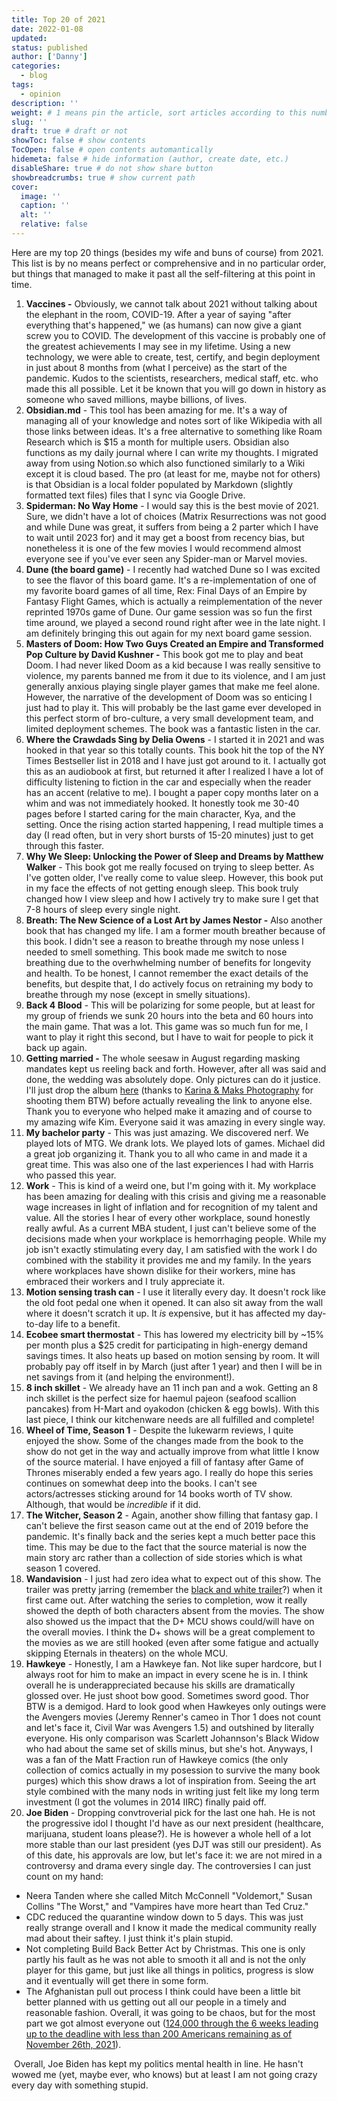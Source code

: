 ```yaml
---
title: Top 20 of 2021
date: 2022-01-08
updated:
status: published
author: ['Danny']
categories:
  - blog
tags:
  - opinion
description: ''
weight: # 1 means pin the article, sort articles according to this number
slug: ''
draft: true # draft or not
showToc: false # show contents
TocOpen: false # open contents automantically
hidemeta: false # hide information (author, create date, etc.)
disableShare: true # do not show share button
showbreadcrumbs: true # show current path
cover:
  image: ''
  caption: ''
  alt: ''
  relative: false
---
```


Here are my top 20 things (besides my wife and buns of course) from 2021. This
list is by no means perfect or comprehensive and in no particular order, but
things that managed to make it past all the self-filtering at this point in
time.

1. **Vaccines -** Obviously, we cannot talk about 2021 without talking about the
   elephant in the room, COVID-19. After a year of saying "after everything
   that's happened," we (as humans) can now give a giant screw you to COVID. The
   development of this vaccine is probably one of the greatest achievements I
   may see in my lifetime. Using a new technology, we were able to create, test,
   certify, and begin deployment in just about 8 months from (what I perceive)
   as the start of the pandemic. Kudos to the scientists, researchers, medical
   staff, etc. who made this all possible. Let it be known that you will go down
   in history as someone who saved millions, maybe billions, of lives.
2. **Obsidian.md** - This tool has been amazing for me. It's a way of managing
   all of your knowledge and notes sort of like Wikipedia with all those links
   between ideas. It's a free alternative to something like Roam Research which
   is $15 a month for multiple users. Obsidian also functions as my daily
   journal where I can write my thoughts. I migrated away from using Notion.so
   which also functioned similarly to a Wiki except it is cloud based. The pro
   (at least for me, maybe not for others) is that Obsidian is a local folder
   populated by Markdown (slightly formatted text files) files that I sync via
   Google Drive.
3. **Spiderman: No Way Home** - I would say this is the best movie of 2021.
   Sure, we didn't have a lot of choices (Matrix Resurrections was not good and
   while Dune was great, it suffers from being a 2 parter which I have to wait
   until 2023 for) and it may get a boost from recency bias, but nonetheless it
   is one of the few movies I would recommend almost everyone see if you've ever
   seen any Spider-man or Marvel movies.
4. **Dune (the board game)** - I recently had watched Dune so I was excited to
   see the flavor of this board game. It's a re-implementation of one of my
   favorite board games of all time, Rex: Final Days of an Empire by Fantasy
   Flight Games, which is actually a reimplementation of the never reprinted
   1970s game of Dune. Our game session was so fun the first time around, we
   played a second round right after wee in the late night. I am definitely
   bringing this out again for my next board game session.
5. **Masters of Doom: How Two Guys Created an Empire and Transformed Pop Culture
   by David Kushner -** This book got me to play and beat Doom. I had never
   liked Doom as a kid because I was really sensitive to violence, my parents
   banned me from it due to its violence, and I am just generally anxious
   playing single player games that make me feel alone. However, the narrative
   of the development of Doom was so enticing I just had to play it. This will
   probably be the last game ever developed in this perfect storm of
   bro-culture, a very small development team, and limited deployment schemes.
   The book was a fantastic listen in the car.
6. **Where the Crawdads Sing by Delia Owens** - I started it in 2021 and was
   hooked in that year so this totally counts. This book hit the top of the NY
   Times Bestseller list in 2018 and I have just got around to it. I actually
   got this as an audiobook at first, but returned it after I realized I have a
   lot of difficulty listening to fiction in the car and especially when the
   reader has an accent (relative to me). I bought a paper copy months later on
   a whim and was not immediately hooked. It honestly took me 30-40 pages before
   I started caring for the main character, Kya, and the setting. Once the
   rising action started happening, I read multiple times a day (I read often,
   but in very short bursts of 15-20 minutes) just to get through this faster.
7. **Why We Sleep: Unlocking the Power of Sleep and Dreams by Matthew Walker** -
   This book got me really focused on trying to sleep better. As I've gotten
   older, I've really come to value sleep. However, this book put in my face the
   effects of not getting enough sleep. This book truly changed how I view sleep
   and how I actively try to make sure I get that 7-8 hours of sleep every
   single night.
8. **Breath: The New Science of a Lost Art by James Nestor -** Also another book
   that has changed my life. I am a former mouth breather because of this book.
   I didn't see a reason to breathe through my nose unless I needed to smell
   something. This book made me switch to nose breathing due to the
   overhwhelming number of benefits for longevity and health. To be honest, I
   cannot remember the exact details of the benefits, but despite that, I do
   actively focus on retraining my body to breathe through my nose (except in
   smelly situations).
9. **Back 4 Blood** - This will be polarizing for some people, but at least for
   my group of friends we sunk 20 hours into the beta and 60 hours into the main
   game. That was a lot. This game was so much fun for me, I want to play it
   right this second, but I have to wait for people to pick it back up again.
10. **Getting married -** The whole seesaw in August regarding masking mandates
    kept us reeling back and forth. However, after all was said and done, the
    wedding was absolutely dope. Only pictures can do it justice. I'll just drop
    the album [here](https://karinamaksphotography.pic-time.com/CuiSM) (thanks
    to [Karina & Maks Photography](https://www.karinamaks.com/) for shooting
    them BTW) before actually revealing the link to anyone else. Thank you to
    everyone who helped make it amazing and of course to my amazing wife Kim.
    Everyone said it was amazing in every single way.
11. **My bachelor party** - This was just amazing. We discovered nerf. We played
    lots of MTG. We drank lots. We played lots of games. Michael did a great job
    organizing it. Thank you to all who came in and made it a great time. This
    was also one of the last experiences I had with Harris who passed this year.
12. **Work** - This is kind of a weird one, but I'm going with it. My workplace
    has been amazing for dealing with this crisis and giving me a reasonable
    wage increases in light of inflation and for recognition of my talent and
    value. All the stories I hear of every other workplace, sound honestly
    really awful. As a current MBA student, I just can't believe some of the
    decisions made when your workplace is hemorrhaging people. While my job
    isn't exactly stimulating every day, I am satisfied with the work I do
    combined with the stability it provides me and my family. In the years where
    workplaces have shown dislike for their workers, mine has embraced their
    workers and I truly appreciate it.
13. **Motion sensing trash can** - I use it literally every day. It doesn't rock
    like the old foot pedal one when it opened. It can also sit away from the
    wall where it doesn't scratch it up. It _is_ expensive, but it has affected
    my day-to-day life to a benefit.
14. **Ecobee smart thermostat** - This has lowered my electricity bill by ~15%
    per month plus a $25 credit for participating in high-energy demand savings
    times. It also heats up based on motion sensing by room. It will probably
    pay off itself in by March (just after 1 year) and then I will be in net
    savings from it (and helping the environment!).
15. **8 inch skillet** - We already have an 11 inch pan and a wok. Getting an 8
    inch skillet is the perfect size for haemul pajeon (seafood scallion
    pancakes) from H-Mart and oyakodon (chicken & egg bowls). With this last
    piece, I think our kitchenware needs are all fulfilled and complete!
16. **Wheel of Time, Season 1** - Despite the lukewarm reviews, I quite enjoyed
    the show. Some of the changes made from the book to the show do not get in
    the way and actually improve from what little I know of the source material.
    I have enjoyed a fill of fantasy after Game of Thrones miserably ended a few
    years ago. I really do hope this series continues on somewhat deep into the
    books. I can't see actors/actresses sticking around for 14 books worth of TV
    show. Although, that would be _incredible_ if it did.
17. **The Witcher, Season 2** - Again, another show filling that fantasy gap. I
    can't believe the first season came out at the end of 2019 before the
    pandemic. It's finally back and the series kept a much better pace this
    time. This may be due to the fact that the source material is now the main
    story arc rather than a collection of side stories which is what season 1
    covered.
18. **Wandavision** - I just had zero idea what to expect out of this show. The
    trailer was pretty jarring (remember the
    [black and white trailer](https://www.youtube.com/watch?v=sj9J2ecsSpo)?)
    when it first came out. After watching the series to completion, wow it
    really showed the depth of both characters absent from the movies. The show
    also showed us the impact that the D+ MCU shows could/will have on the
    overall movies. I think the D+ shows will be a great complement to the
    movies as we are still hooked (even after some fatigue and actually skipping
    Eternals in theaters) on the whole MCU.
19. **Hawkeye** - Honestly, I am a Hawkeye fan. Not like super hardcore, but I
    always root for him to make an impact in every scene he is in. I think
    overall he is underappreciated because his skills are dramatically glossed
    over. He just shoot bow good. Sometimes sword good. Thor BTW is a demigod.
    Hard to look good when Hawkeyes only outings were the Avengers movies
    (Jeremy Renner's cameo in Thor 1 does not count and let's face it, Civil War
    was Avengers 1.5) and outshined by literally everyone. His only comparison
    was Scarlett Johannson's Black Widow who had about the same set of skills
    minus, but she's hot. Anyways, I was a fan of the Matt Fraction run of
    Hawkeye comics (the only collection of comics actually in my posession to
    survive the many book purges) which this show draws a lot of inspiration
    from. Seeing the art style combined with the many nods in writing just felt
    like my long term investment (I got the volumes in 2014 IIRC) finally paid
    off.
20. **Joe Biden** - Dropping convtroverial pick for the last one hah. He is not
    the progressive idol I thought I'd have as our next president (healthcare,
    marijuana, student loans please?). He is however a whole hell of a lot more
    stable than our last president (yes DJT was still our president). As of this
    date, his approvals are low, but let's face it: we are not mired in a
    controversy and drama every single day. The controversies I can just count
    on my hand:

- Neera Tanden where she called Mitch McConnell "Voldemort," Susan Collins "The
  Worst," and "Vampires have more heart than Ted Cruz."
- CDC reduced the quarantine window down to 5 days. This was just really strange
  overall and I know it made the medical community really mad about their
  saftey. I just think it's plain stupid.
- Not completing Build Back Better Act by Christmas. This one is only partly his
  fault as he was not able to smooth it all and is not the only player for this
  game, but just like all things in politics, progress is slow and it eventually
  will get there in some form.
- The Afghanistan pull out process I think could have been a little bit better
  planned with us getting out all our people in a timely and reasonable fashion.
  Overall, it was going to be chaos, but for the most part we got almost
  everyone out
  ([124,000 through the 6 weeks leading up to the deadline with less than 200 Americans remaining as of November 26th, 2021](https://www.usnews.com/news/politics/articles/2021-11-26/explainer-what-happened-to-the-afghanistan-evacuation)).

​ Overall, Joe Biden has kept my politics mental health in line. He hasn't wowed
me (yet, maybe ever, who knows) but at least I am not going crazy every day with
something stupid.
